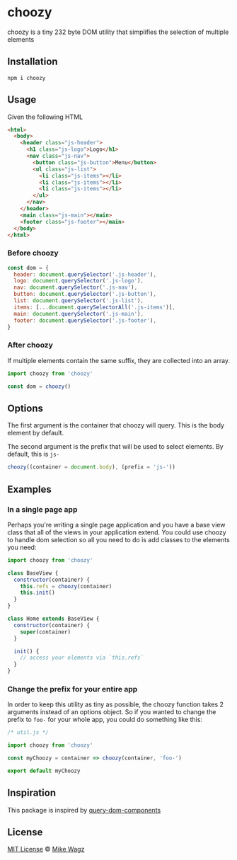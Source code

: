 # choozy

choozy is a tiny 232 byte DOM utility that simplifies the selection of multiple elements

## Installation

```
npm i choozy
```

## Usage

Given the following HTML

```html
<html>
  <body>
    <header class="js-header">
      <h1 class="js-logo">Logo</h1>
      <nav class="js-nav">
        <button class="js-button">Menu</button>
        <ul class="js-list">
          <li class="js-items"></li>
          <li class="js-items"></li>
          <li class="js-items"></li>
        </ul>
      </nav>
    </header>
    <main class="js-main"></main>
    <footer class="js-footer"></main>
  </body>
</html>
```

### Before choozy

```js
const dom = {
  header: document.querySelector('.js-header'),
  logo: document.querySelector('.js-logo'),
  nav: document.querySelector('.js-nav'),
  button: document.querySelector('.js-button'),
  list: document.querySelector('.js-list'),
  items: [...document.querySelectorAll('.js-items')],
  main: document.querySelector('.js-main'),
  footer: document.querySelector('.js-footer'),
}
```

### After choozy

If multiple elements contain the same suffix, they are collected into an array.

```js
import choozy from 'choozy'

const dom = choozy()
```

## Options

The first argument is the container that choozy will query. This is the body element by default.

The second argument is the prefix that will be used to select elements. By default, this is `js-`

```js
choozy((container = document.body), (prefix = 'js-'))
```

## Examples

### In a single page app

Perhaps you're writing a single page application and you have a base view class that all of the views in your application extend. You could use choozy to handle dom selection so all you need to do is add classes to the elements you need:

```js
import choozy from 'choozy'

class BaseView {
  constructor(container) {
    this.refs = choozy(container)
    this.init()
  }
}

class Home extends BaseView {
  constructor(container) {
    super(container)
  }

  init() {
    // access your elements via `this.refs`
  }
}
```

### Change the prefix for your entire app

In order to keep this utility as tiny as possible, the choozy function takes 2 arguments instead of an options object. So if you wanted to change the prefix to `foo-` for your whole app, you could do something like this:

```js
/* util.js */

import choozy from 'choozy'

const myChoozy = container => choozy(container, 'foo-')

export default myChoozy
```

## Inspiration

This package is inspired by [query-dom-components](https://github.com/dcamilleri/query-dom-components)

## License

[MIT License](https://opensource.org/licenses/MIT) © [Mike Wagz](https://wagz.io)
